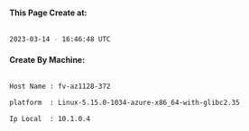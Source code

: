 
   
#### This Page Create at:

```bash

2023-03-14 - 16:46:48 UTC

```

#### Create By Machine:

```bash

Host Name : fv-az1128-372

platform  : Linux-5.15.0-1034-azure-x86_64-with-glibc2.35

Ip Local  : 10.1.0.4

```

